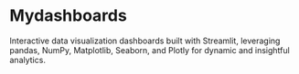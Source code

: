 # Mydashboards
Interactive data visualization dashboards built with Streamlit, leveraging pandas, NumPy, Matplotlib, Seaborn, and Plotly for dynamic and insightful analytics.
